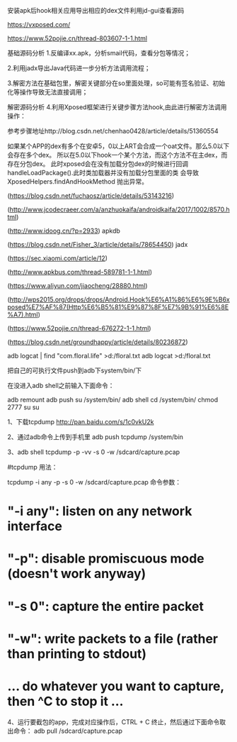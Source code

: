 
安装apk后hook相关应用导出相应的dex文件利用jd-gui查看源码

https://vxposed.com/

https://www.52pojie.cn/thread-803607-1-1.html

基础源码分析
1.反编译xx.apk，分析smail代码，查看分包等情况；

2.利用jadx导出Java代码进一步分析方法调用流程；

3.解密方法在基础包里，解密关键部分在so里面处理，so可能有签名验证、初始化等操作导致无法直接调用；

解密源码分析
4.利用Xposed框架进行关键步骤方法hook,由此进行解密方法调用操作：

参考步骤地址http://blog.csdn.net/chenhao0428/article/details/51360554

如果某个APP的dex有多个在安卓5，0以上ART会合成一个oat文件。那么5.0以下会存在多个dex。 
  所以在5.0以下hook一个某个方法，而这个方法不在主dex，而存在分包dex。
  此时xposed会在没有加载分包dex的时候进行回调handleLoadPackage().此时类加载器并没有加载分包里面的类 
  会导致 XposedHelpers.findAndHookMethod 抛出异常。
 

(https://blog.csdn.net/fuchaosz/article/details/53143216)

(http://www.jcodecraeer.com/a/anzhuokaifa/androidkaifa/2017/1002/8570.html)

(http://www.idoog.cn/?p=2933) apkdb

(https://blog.csdn.net/Fisher_3/article/details/78654450)   jadx 

(https://sec.xiaomi.com/article/12)

(http://www.apkbus.com/thread-589781-1-1.html)

(https://www.aliyun.com/jiaocheng/28880.html)

(http://wps2015.org/drops/drops/Android.Hook%E6%A1%86%E6%9E%B6xposed%E7%AF%87(Http%E6%B5%81%E9%87%8F%E7%9B%91%E6%8E%A7).html)

(https://www.52pojie.cn/thread-676272-1-1.html)

(https://blog.csdn.net/groundhappy/article/details/80236872)


adb logcat | find  "com.floral.life" >d:/floral.txt
adb logcat >d:/floral.txt

把自己的可执行文件push到adb下system/bin/下

在没进入adb shell之前输入下面命令：

adb remount
adb push su /system/bin/
adb shell
cd  /system/bin/
chmod 2777 su
su 

1、下载tcpdump
http://pan.baidu.com/s/1c0vkU2k

2、通过adb命令上传到手机里
adb push tcpdump /system/bin

3、adb shell tcpdump -p -vv -s 0 -w /sdcard/capture.pcap
	
#tcpdump 用法：
 
tcpdump -i any -p -s 0 -w /sdcard/capture.pcap
命令参数：
# "-i any": listen on any network interface
# "-p": disable promiscuous mode (doesn't work anyway)
# "-s 0": capture the entire packet
# "-w": write packets to a file (rather than printing to stdout)
# ... do whatever you want to capture, then ^C to stop it …

4、运行要截包的app，完成对应操作后，CTRL + C 终止，然后通过下面命令取出命令：
adb pull /sdcard/capture.pcap